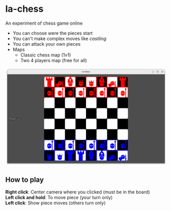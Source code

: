 # la-chess
An experiment of chess game online

- You can choose were the pieces start
- You can't make complex moves like *castling*
- You can attack your own pieces
- Maps
    - Classic chess map (1v1)
    - Two 4 players map (free for all)

![Game image](img/example.png)

## How to play
**Right click**: Center camera where you clicked (must be in the board)  
**Left click and hold**: To move piece (your turn only)  
**Left click**: Show piece moves (others turn only)  

